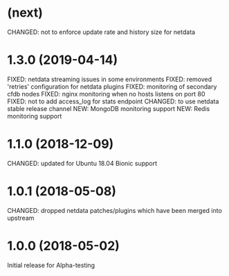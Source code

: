 # (next)
CHANGED: not to enforce update rate and history size for netdata

# 1.3.0 (2019-04-14)
FIXED: netdata streaming issues in some environments
FIXED: removed 'retries' configuration for netdata plugins
FIXED: monitoring of secondary cfdb nodes
FIXED: nginx monitoring when no hosts listens on port 80
FIXED: not to add access_log for stats endpoint
CHANGED: to use netdata stable release channel
NEW: MongoDB monitoring support
NEW: Redis monitoring support

# 1.1.0 (2018-12-09)
CHANGED: updated for Ubuntu 18.04 Bionic support

# 1.0.1 (2018-05-08)
CHANGED: dropped netdata patches/plugins which have been merged into upstream

# 1.0.0 (2018-05-02)
Initial release for Alpha-testing
